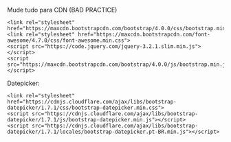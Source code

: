 Mude tudo para CDN (BAD PRACTICE)

    <link rel="stylesheet" href="https://maxcdn.bootstrapcdn.com/bootstrap/4.0.0/css/bootstrap.min.css">
    <link rel="stylesheet" href="https://maxcdn.bootstrapcdn.com/font-awesome/4.7.0/css/font-awesome.min.css">
    <script src="https://code.jquery.com/jquery-3.2.1.slim.min.js"></script>
    <script src="https://maxcdn.bootstrapcdn.com/bootstrap/4.0.0/js/bootstrap.min.js"></script>

Datepicker:

    <link rel="stylesheet" href="https://cdnjs.cloudflare.com/ajax/libs/bootstrap-datepicker/1.7.1/css/bootstrap-datepicker.min.css">
    <script src="https://cdnjs.cloudflare.com/ajax/libs/bootstrap-datepicker/1.7.1/js/bootstrap-datepicker.min.js"></script>
    <script src="https://cdnjs.cloudflare.com/ajax/libs/bootstrap-datepicker/1.7.1/locales/bootstrap-datepicker.pt-BR.min.js"></script>



